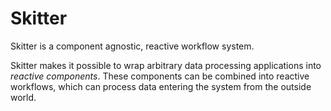 # Skitter

Skitter is a component agnostic, reactive workflow system.

Skitter makes it possible to wrap arbitrary data processing applications into
_reactive components_.
These components can be combined into reactive workflows, which can process
data entering the system from the outside world.

